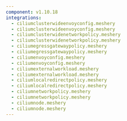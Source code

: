 ```yaml
---
component: v1.10.18
integrations:
  - ciliumclusterwideenvoyconfig.meshery
  - ciliumclusterwideenvoyconfig.meshery
  - ciliumclusterwidenetworkpolicy.meshery
  - ciliumclusterwidenetworkpolicy.meshery
  - ciliumegressgatewaypolicy.meshery
  - ciliumegressgatewaypolicy.meshery
  - ciliumenvoyconfig.meshery
  - ciliumenvoyconfig.meshery
  - ciliumexternalworkload.meshery
  - ciliumexternalworkload.meshery
  - ciliumlocalredirectpolicy.meshery
  - ciliumlocalredirectpolicy.meshery
  - ciliumnetworkpolicy.meshery
  - ciliumnetworkpolicy.meshery
  - ciliumnode.meshery
  - ciliumnode.meshery
---
```

